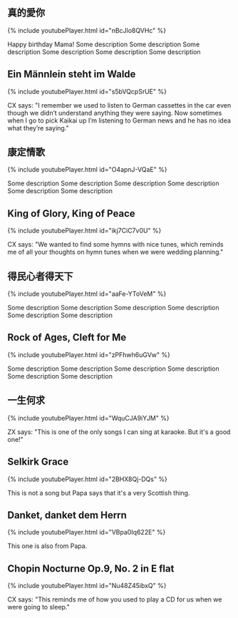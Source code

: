 ## 真的愛你

{% include youtubePlayer.html id="nBcJlo8QVHc" %}

Happy birthday Mama! Some description Some description Some description Some description Some description Some description

## Ein Männlein steht im Walde

{% include youtubePlayer.html id="s5bVQcpSrUE" %}

CX says: "I remember we used to listen to German cassettes in the car even though we didn’t understand anything they were saying. Now sometimes when I go to pick Kaikai up I’m listening to German news and he has no idea what they’re saying."

## 康定情歌

{% include youtubePlayer.html id="O4apnJ-VQaE" %}

Some description Some description Some description Some description Some description Some description 

## King of Glory, King of Peace

{% include youtubePlayer.html id="ikj7CiC7v0U" %}

CX says: "We wanted to find some hymns with nice tunes, which reminds me of all your thoughts on hymn tunes when we were wedding planning."

## 得民心者得天下

{% include youtubePlayer.html id="aaFe-YToVeM" %}

Some description Some description Some description Some description Some description Some description

## Rock of Ages, Cleft for Me

{% include youtubePlayer.html id="zPFhwh6uGVw" %}

Some description Some description Some description Some description Some description Some description

## 一生何求

{% include youtubePlayer.html id="WquCJA9iYJM" %}

ZX says: "This is one of the only songs I can sing at karaoke. But it's a good one!"

## Selkirk Grace

{% include youtubePlayer.html id="2BHX8Qj-DQs" %}

This is not a song but Papa says that it's a very Scottish thing.

## Danket, danket dem Herrn

{% include youtubePlayer.html id="VBpa0Iq622E" %}

This one is also from Papa.

## Chopin Nocturne Op.9, No. 2 in E flat

{% include youtubePlayer.html id="Nu48Z45ibxQ" %}

CX says: "This reminds me of how you used to play a CD for us when we were going to sleep."
